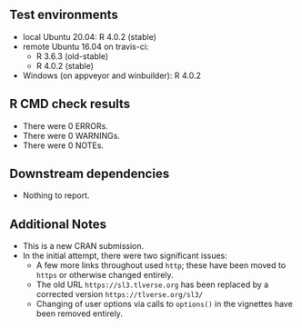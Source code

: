 ## Test environments
* local Ubuntu 20.04: R 4.0.2 (stable)
* remote Ubuntu 16.04 on travis-ci:
  * R 3.6.3 (old-stable)
  * R 4.0.2 (stable)
* Windows (on appveyor and winbuilder): R 4.0.2

## R CMD check results
* There were 0 ERRORs.
* There were 0 WARNINGs.
* There were 0 NOTEs.

## Downstream dependencies
* Nothing to report.

## Additional Notes
* This is a new CRAN submission.
* In the initial attempt, there were two significant issues:
  * A few more links throughout used `http`; these have been moved to `https`
    or otherwise changed entirely.
  * The old URL `https://sl3.tlverse.org` has been replaced by a corrected
    version `https://tlverse.org/sl3/`
  * Changing of user options via calls to `options()` in the vignettes have
    been removed entirely.
